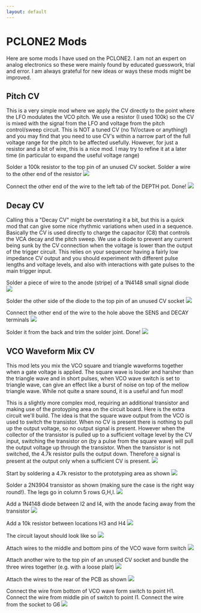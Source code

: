 ```yaml
---
layout: default
---
```


# PCLONE2 Mods

Here are some mods I have used on the PCLONE2. I am not an expert on analog electronics so these were mainly found by educated guesswork, trial and error. I am always grateful for new ideas or ways these mods might be improved.

## Pitch CV

This is a very simple mod where we apply the CV directly to the point where the LFO modulates the VCO pitch. We use a resistor (I used 100k) so the CV is mixed with the signal from the LFO and voltage from the pitch control/sweep circuit. This is NOT a tuned CV (no 1V/octave or anything!) and you may find that you need to use CV's within a narrow part of the full voltage range for the pitch to be affected usefully. However, for just a resistor and a bit of wire, this is a nice mod. I may try to refine it at a later time (in particular to expand the useful voltage range)

Solder a 100k resistor to the top pin of an unused CV socket. Solder a wire to the other end of the resistor
<img src="img/D70.JPG">

Connect the other end of the wire to the left tab of the DEPTH pot. Done!
<img src="img/D71.JPG">

## Decay CV

Calling this a "Decay CV" might be overstating it a bit, but this is a quick mod that can give some nice rhythmic variations when used in a sequence. Basically the CV is used directly to charge the capacitor (C8) that controls the VCA decay and the pitch sweep. We use a diode to prevent any current being sunk by the CV connection when the voltage is lower than the output of the trigger circuit. This relies on your sequencer having a fairly low impedance CV output and you should experiment with different pulse lengths and voltage levels, and also with interactions with gate pulses to the main trigger input.

Solder a piece of wire to the anode (stripe) of a 1N4148 small signal diode
<img src="img/D72.JPG">

Solder the other side of the diode to the top pin of an unused CV socket
<img src="img/D73.JPG">

Connect the other end of the wire to the hole above the SENS and DECAY terminals
<img src="img/D74.JPG">

Solder it from the back and trim the solder joint. Done!
<img src="img/D75.JPG">

## VCO Waveform Mix CV

This mod lets you mix the VCO square and triangle waveforms together when a gate voltage is applied. The square wave is louder and harsher than the triangle wave and in short pulses, when VCO wave switch is set to triangle wave, can give an effect like a burst of noise on top of the mellow triangle wave. While not quite a snare sound, it is a useful and fun mod!

This is a slightly more complex mod, requiring an additional transistor and making use of the protoyping area on the circuit board. Here is the extra circuit we'll build. The idea is that the square wave output from the VCO is used to switch the transistor. When no CV is present there is nothing to pull up the output voltage, so no output signal is present. However when the collector of the transistor is pulled up to a sufficient voltage level by the CV input, switching the transistor on (by a pulse from the square wave) will pull the output voltage up through the transistor. When the transistor is not switched, the 4.7k resistor pulls the output down. Therefore a signal is present at the output only when a sufficient CV is present. 
<img src="img/D85.JPG">

Start by soldering a 4.7k resistor to the prototyping area as shown
<img src="img/D76.JPG">

Solder a 2N3904 transistor as shown (making sure the case is the right way round!). The legs go in column 5 rows G,H,I. 
<img src="img/D77.JPG">

Add a 1N4148 diode between I2 and I4, with the anode facing away from the transistor
<img src="img/D78.JPG">

Add a 10k resistor between locations H3 and H4
<img src="img/D79.JPG">

The circuit layout should look like so 
<img src="img/D80.JPG">

Attach wires to the middle and bottom pins of the VCO wave form switch
<img src="img/D81.JPG">

Attach another wire to the top pin of an unused CV socket and bundle the three wires together (e.g. with a loose plait)
<img src="img/D82.JPG">

Attach the wires to the rear of the PCB as shown
<img src="img/D83.JPG">

Connect the wire from bottom of VCO wave form switch to point H1. Connect the wire from middle pin of switch to point I1. Connect the wire from the socket to G6
<img src="img/D84.JPG">
